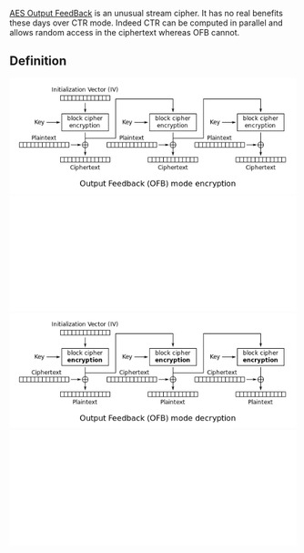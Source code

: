 [AES Output FeedBack](https://en.wikipedia.org/wiki/Block_cipher_mode_of_operation#Output_feedback_(OFB)) is an unusual stream cipher. It has no real benefits these days over CTR mode. Indeed CTR can be computed in parallel and allows random access in the ciphertext whereas OFB cannot.

## Definition

![OFB Encryption](./_img/601px-OFB_encryption.png#gh-light-mode-only)
![OFB Encryption](./_img/601px-OFB_encryption-dark.png#gh-dark-mode-only)
![OFB Decryption](./_img/601px-OFB_decryption.png#gh-light-mode-only)
![OFB Decryption](./_img/601px-OFB_decryption-dark.png#gh-dark-mode-only)